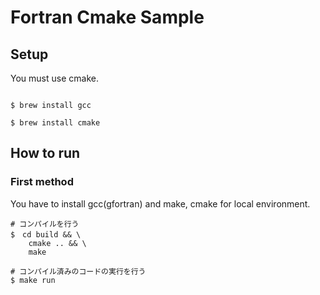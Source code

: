 # Fortran Cmake Sample

## Setup

You must use cmake.

```shell script

$ brew install gcc

$ brew install cmake
```

## How to run

### First method

You have to install gcc(gfortran) and make, cmake for local environment.
```shell script
# コンパイルを行う
$　cd build && \
    cmake .. && \
    make

# コンパイル済みのコードの実行を行う
$ make run
```
